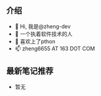## 介绍
- 👋 Hi, 我是@zheng-dev
- 👀 一个执着软件技术的人
- 🌱 喜欢上了pthon
- 📫 zheng6655 AT 163 DOT COM

## 最新笔记推荐
* 暂无



